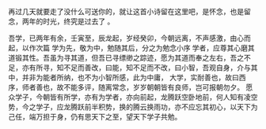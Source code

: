 再过几天就要走了没什么可送你的，就让这首小诗留在这里吧，是怀念，也是留念，两年的时光，终究是过去了  。            
                         
吾学，已两年有余，壬寅至，辰龙起，岁经癸卯，今朝远离，不声感激，由心而起，以作次篇
学为先，敬为中，勉随其后，分之为勉念小序
学者，应尊其心磨其道锻其性。吾虽为寻其道，但吾已寻缥缈之踪迹，愿为其道而奉之左右，吾之不足，亦有所寻，知不足而善改，曰能，知不足而不改，曰小智，吾观自身，介与其中，并非为能者所纳，也不为小智所感，此为中庸，
大学，实耐善也，故曰西序，师者善也，故不能多评，随离常念，岁岁朝朝皆有良师，岂可报朝勿夕。
愿众学子，今朝皆有所学，亦有为学者，亦向前起，龙腾跃空卧地前，何人知有凌空势，今之学子，应龙腾跃前半积势，换的腾云换雨功，亦不应忘其初心，以天下为己任，端万担于身，仍有思天下之至，望天下学子共勉。